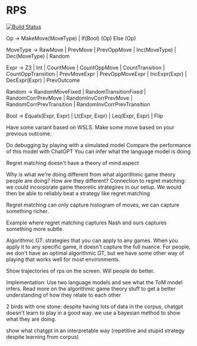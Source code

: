 # RPS

[![Build Status](https://github.com/mercush/RPS.jl/actions/workflows/CI.yml/badge.svg?branch=main)](https://github.com/mercush/RPS.jl/actions/workflows/CI.yml?query=branch%3Amain)




Op -> MakeMove(MoveType) | If(Bool) (Op) Else (Op)

MoveType -> RawMove | PrevMove | PrevOppMove | Inc(MoveType) | Dec(MoveType) | Random

Expr -> Z3 | Int | CountMove | CountOppMove | CountTransition | CountOppTransition | PrevMoveExpr | PrevOppMoveExpr | IncExpr(Expr) | DecExpr(Expr) | PrevOutcome

Random -> RandomMoveFixed | RandomTransitionFixed | RandomCorrPrevMove | RandomInvCorrPrevMove | RandomCorrPrevTransition | RandomInvCorrPrevTransition

Bool -> Equals(Expr, Expr) | Lt(Expr, Expr) | Leq(Expr, Expr) | Flip


Have some variant based on WSLS. Make some move based on your previous outcome. 





Do debugging by playing with a simulated model
Compare the performance of this model with ChatGPT
You can infer what the language model is doing

Regret matching doesn't have a theory of mind aspect

Why is what we're doing different from what algorithmic game theory people are doing? How are they different?
Connection to regret matching: we could incorporate game theoretic strategires in our setup. We would then be able to 
reliably beat a strategy like regret matching

Regret matching can only capture histogram of moves, we can capture something richer. 

Example where regret matching captures Nash and ours captures something more subtle.

Algorithmic GT: strategies that you can apply to any games. When you apply it to any specific game, it doesn't
capture the full nuance. For people, we don't have an optimal algorithmic GT, but we have some other way of playing
that works well for most environments. 

Show trajectories of rps on the screen. Will people do better.

Implementation:
    Use two language models and see what the ToM model infers.
    Read more on the algorithmic game theory stuff to get a better understanding of how they relate to each other

2 birds with one stone: despite having lots of data in the corpus, chatgpt doesn't learn to play in a good way. 
we use a bayesian method to show what they are doing.

show what chatgpt in an interpretable way (repetitive and stupid strategy despite learning from corpus)



